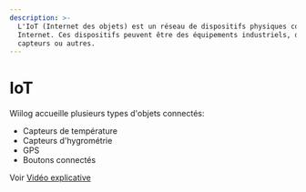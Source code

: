 ```yaml
---
description: >-
  L'IoT (Internet des objets) est un réseau de dispositifs physiques connectés à
  Internet. Ces dispositifs peuvent être des équipements industriels, des
  capteurs ou autres.
---
```


# IoT

Wiilog accueille plusieurs types d'objets connectés:

* Capteurs de température
* Capteurs d'hygrométrie
* GPS
* Boutons connectés

Voir [Vidéo explicative](../../general/videos-explicatives/nouvelles-fonctionnalites-iot.md)

